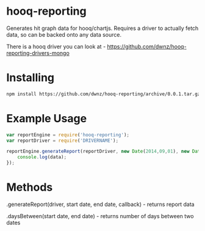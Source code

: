 hooq-reporting
==============

Generates hit graph data for hooq/chartjs. Requires a driver to actually fetch data, so can be backed onto any data source.

There is a hooq driver you can look at - https://github.com/dwnz/hooq-reporting-drivers-mongo

Installing
==========

```bash
npm install https://github.com/dwnz/hooq-reporting/archive/0.0.1.tar.gz --save
```

Example Usage
=============

```js
var reportEngine = require('hooq-reporting');
var reportDriver = require('DRIVERNAME');

reportEngine.generateReport(reportDriver, new Date(2014,09,01), new Date(2014,09,31), function(err, data) {
    console.log(data);
});
```

Methods
=======

.generateReport(driver, start date, end date, callback) - returns report data

.daysBetween(start date, end date) - returns number of days between two dates
